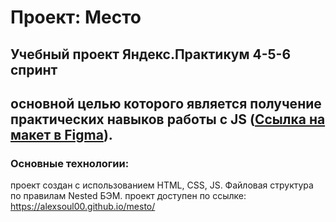 # Проект: Место

## Учебный проект Яндекс.Практикум 4-5-6 спринт
## основной целью которого является получение практических навыков работы с JS ([Ссылка на макет в Figma](https://www.figma.com/file/kRVLKwYG3d1HGLvh7JFWRT/JavaScript.-Sprint-6?node-id=0%3A1)).

### Основные технологии: 

проект создан с использованием HTML, CSS, JS. Файловая структура по правилам Nested БЭМ.
проект доступен по ссылке:
https://alexsoul00.github.io/mesto/


